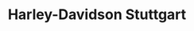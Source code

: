---
title: "Harley-Davidson Stuttgart"
url: /korntal-muenchingen/harley-davidson-stuttgart/
shop: Motorrad
---